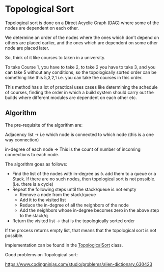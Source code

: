 # Topological Sort

Topological sort is done on a Direct Acyclic Graph (DAG) where some of the nodes are  dependent on each other.

We determine an order of the nodes where the ones which don't depend on others are placed earlier, and the ones which are dependent on some other node are placed later.

So, think of it like courses to taken in a university.

To take Course 1, you have to take 2, to take 2 you have to take 3, and you can take 5 without any conditions, so the topologically sorted order can be something like this 5,3,2,1 i.e. you can take the courses in this order.

This method has a lot of practical uses cases like determining the schedule of courses, finding the order in which a build system should carry out the builds where different modules are dependent on each other etc.

## Algorithm

The pre-requisite of the algorithm are:

Adjacency list -> i.e which node is connected to which node (this is a one way connection)

in-degree of each node -> This is the count of number of incoming connections to each node.

The algorithm goes as follows:
* Find the list of the nodes with in-degree as `0`. add them to a queue or a Stack.
  If there are no such nodes, then topological sort is not possible. (i.e. there is a cycle)
* Repeat the following steps until the stack/queue is not empty
   * Remove a node from the stack/queue
   * Add it to the visited list
   * Reduce the in-degree of all the neighbors of the node
   * Add the neighbors whose in-degree becomes zero in the above step to the stack/q
* Return the visited list -> that is the topologically sorted order

If the process returns empty list, that means that the topological sort is not possible.

Implementation can be found in the [TopologicalSort](../TopologicalSort.java) class.

Good problems on Topological sort:

https://www.codingninjas.com/studio/problems/alien-dictionary_630423